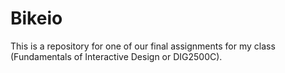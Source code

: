 # Bikeio
This is a repository for one of our final assignments for my class (Fundamentals of Interactive Design or DIG2500C).
